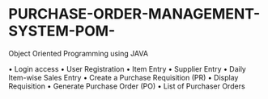 # PURCHASE-ORDER-MANAGEMENT-SYSTEM-POM-
Object Oriented Programming using JAVA

•	Login access 
•	User Registration
•	Item Entry
•	Supplier Entry
•	Daily Item-wise Sales Entry
•	Create a Purchase Requisition (PR)
•	Display Requisition 
•	Generate Purchase Order (PO)
•	List of Purchaser Orders
